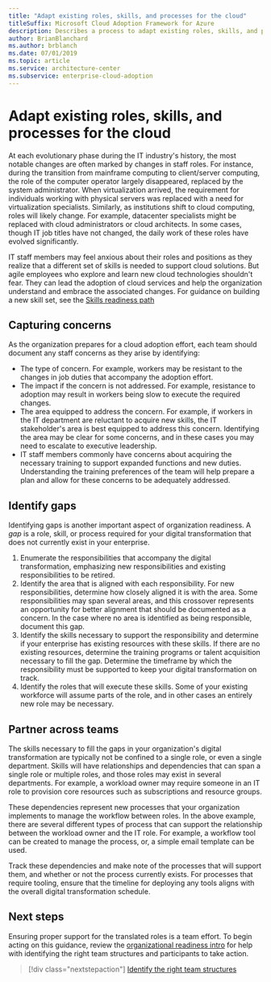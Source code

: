 ```yaml
---
title: "Adapt existing roles, skills, and processes for the cloud" 
titleSuffix: Microsoft Cloud Adoption Framework for Azure
description: Describes a process to adapt existing roles, skills, and processes for the cloud.
author: BrianBlanchard
ms.author: brblanch
ms.date: 07/01/2019
ms.topic: article
ms.service: architecture-center
ms.subservice: enterprise-cloud-adoption
---
```


# Adapt existing roles, skills, and processes for the cloud

At each evolutionary phase during the IT industry's history, the most notable changes are often marked by changes in staff roles. For instance, during the transition from mainframe computing to client/server computing, the role of the computer operator largely disappeared, replaced by the system administrator. When virtualization arrived, the requirement for individuals working with physical servers was replaced with a need for virtualization specialists. Similarly, as institutions shift to cloud computing, roles will likely change. For example, datacenter specialists might be replaced with cloud administrators or cloud architects. In some cases, though IT job titles have not changed, the daily work of these roles have evolved significantly.

IT staff members may feel anxious about their roles and positions as they realize that a different set of skills is needed to support cloud solutions. But agile employees who explore and learn new cloud technologies shouldn't fear. They can lead the adoption of cloud services and help the organization understand and embrace the associated changes. For guidance on building a new skill set, see the [Skills readiness path](./suggested-skills.md)

## Capturing concerns

As the organization prepares for a cloud adoption effort, each team should document any staff concerns as they arise by identifying:

- The type of concern. For example, workers may be resistant to the changes in job duties that accompany the adoption effort.
- The impact if the concern is not addressed. For example, resistance to adoption may result in workers being slow to execute the required changes.
- The area equipped to address the concern. For example, if workers in the IT department are reluctant to acquire new skills, the IT stakeholder's area is best equipped to address this concern. Identifying the area may be clear for some concerns, and in these cases you may need to escalate to executive leadership.
- IT staff members commonly have concerns about acquiring the necessary training to support expanded functions and new duties. Understanding the training preferences of the team will help prepare a plan and allow for these concerns to be adequately addressed.

## Identify gaps

Identifying gaps is another important aspect of organization readiness. A _gap_ is a role, skill, or process required for your digital transformation that does not currently exist in your enterprise.

1. Enumerate the responsibilities that accompany the digital transformation, emphasizing new responsibilities and existing responsibilities to be retired.
2. Identify the area that is aligned with each responsibility. For new responsibilities, determine how closely aligned it is with the area. Some responsibilities may span several areas, and this crossover represents an opportunity for better alignment that should be documented as a concern. In the case where no area is identified as being responsible, document this gap.
3. Identify the skills necessary to support the responsibility and determine if your enterprise has existing resources with these skills. If there are no existing resources, determine the training programs or talent acquisition necessary to fill the gap. Determine the timeframe by which the responsibility must be supported to keep your digital transformation on track.
4. Identify the roles that will execute these skills. Some of your existing workforce will assume parts of the role, and in other cases an entirely new role may be necessary.

## Partner across teams

The skills necessary to fill the gaps in your organization's digital transformation are typically not be confined to a single role, or even a single department. Skills will have relationships and dependencies that can span a single role or multiple roles, and those roles may exist in several departments. For example, a workload owner may require someone in an IT role to provision core resources such as subscriptions and resource groups.

These dependencies represent new processes that your organization implements to manage the workflow between roles. In the above example, there are several different types of process that can support the relationship between the workload owner and the IT role. For example, a workflow tool can be created to manage the process, or, a simple email template can be used.

Track these dependencies and make note of the processes that will support them, and whether or not the process currently exists. For processes that require tooling, ensure that the timeline for deploying any tools aligns with the overall digital transformation schedule.

## Next steps

Ensuring proper support for the translated roles is a team effort. To begin acting on this guidance, review the [organizational readiness intro](./index.md) for help with identifying the right team structures and participants to take action.

> [!div class="nextstepaction"]
> [Identify the right team structures](./index.md)
